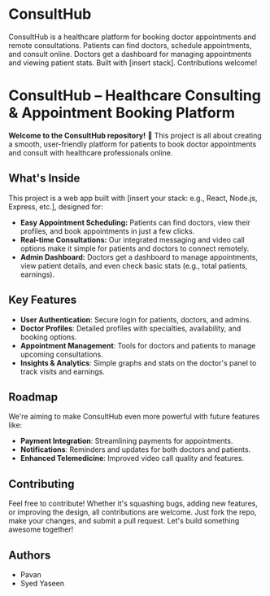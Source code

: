 # ConsultHub
ConsultHub is a healthcare platform for booking doctor appointments and remote consultations. Patients can find doctors, schedule appointments, and consult online. Doctors get a dashboard for managing appointments and viewing patient stats. Built with [insert stack]. Contributions welcome!


# ConsultHub – Healthcare Consulting & Appointment Booking Platform

**Welcome to the ConsultHub repository!** 👋 This project is all about creating a smooth, user-friendly platform for patients to book doctor appointments and consult with healthcare professionals online.

## What's Inside

This project is a web app built with [insert your stack: e.g., React, Node.js, Express, etc.], designed for:

- **Easy Appointment Scheduling:** Patients can find doctors, view their profiles, and book appointments in just a few clicks.
- **Real-time Consultations:** Our integrated messaging and video call options make it simple for patients and doctors to connect remotely.
- **Admin Dashboard:** Doctors get a dashboard to manage appointments, view patient details, and even check basic stats (e.g., total patients, earnings).

## Key Features

- **User Authentication**: Secure login for patients, doctors, and admins.
- **Doctor Profiles**: Detailed profiles with specialties, availability, and booking options.
- **Appointment Management**: Tools for doctors and patients to manage upcoming consultations.
- **Insights & Analytics**: Simple graphs and stats on the doctor's panel to track visits and earnings.

## Roadmap

We're aiming to make ConsultHub even more powerful with future features like:

- **Payment Integration**: Streamlining payments for appointments.
- **Notifications**: Reminders and updates for both doctors and patients.
- **Enhanced Telemedicine**: Improved video call quality and features.

## Contributing

Feel free to contribute! Whether it's squashing bugs, adding new features, or improving the design, all contributions are welcome. Just fork the repo, make your changes, and submit a pull request. Let's build something awesome together!

## Authors
- Pavan
- Syed Yaseen
